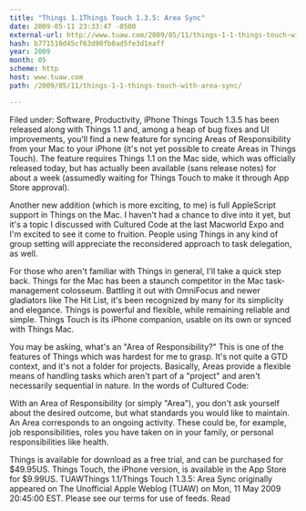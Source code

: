 ```yaml
---
title: "Things 1.1Things Touch 1.3.5: Area Sync"
date: 2009-05-11 23:33:47 -0500
external-url: http://www.tuaw.com/2009/05/11/things-1-1-things-touch-with-area-sync/
hash: b771510d45cf63d90fb0ad5fe3d1eaff
year: 2009
month: 05
scheme: http
host: www.tuaw.com
path: /2009/05/11/things-1-1-things-touch-with-area-sync/

---
```


Filed under: Software, Productivity, iPhone
Things Touch 1.3.5 has been released along with Things 1.1 and, among a heap of bug fixes and UI improvements, you'll find a new feature for syncing Areas of Responsibility from your Mac to your iPhone (it's not yet possible to create Areas in Things Touch). The feature requires Things 1.1 on the Mac side, which was officially released today, but has actually been available (sans release notes) for about a week (assumedly waiting for Things Touch to make it through App Store approval). 

Another new addition (which is more exciting, to me) is full AppleScript support in Things on the Mac. I haven't had a chance to dive into it yet, but it's a topic I discussed with Cultured Code at the last Macworld Expo and I'm excited to see it come to fruition. People using Things in any kind of group setting will appreciate the reconsidered approach to task delegation, as well.

For those who aren't familiar with Things in general, I'll take a quick step back. Things for the Mac has been a staunch competitor in the Mac task-management colosseum. Battling it out with OmniFocus and newer gladiators like The Hit List, it's been recognized by many for its simplicity and elegance. Things is powerful and flexible, while remaining reliable and simple. Things Touch is its iPhone companion, usable on its own or synced with Things Mac.

You may be asking, what's an "Area of Responsibility?" This is one of the features of Things which was hardest for me to grasp. It's not quite a GTD context, and it's not a folder for projects. Basically, Areas provide a flexible means of handling tasks which aren't part of a "project" and aren't necessarily sequential in nature. In the words of Cultured Code:


With an Area of Responsibility (or simply "Area"), you don't ask yourself about the desired outcome, but what standards you would like to maintain. An Area corresponds to an ongoing activity. These could be, for example, job responsibilities, roles you have taken on in your family, or personal responsibilities like health.


Things is available for download as a free trial, and can be purchased for $49.95US. Things Touch, the iPhone version, is available in the App Store for $9.99US.
TUAWThings 1.1/Things Touch 1.3.5: Area Sync originally appeared on The Unofficial Apple Weblog (TUAW) on Mon, 11 May 2009 20:45:00 EST.  Please see our terms for use of feeds.
Read
